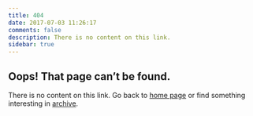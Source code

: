 ```yaml
---
title: 404
date: 2017-07-03 11:26:17
comments: false
description: There is no content on this link.
sidebar: true
---
```


## Oops! That page can’t be found.

There is no content on this link. Go back to [home page](/) or find something interesting in [archive](/archives/).

